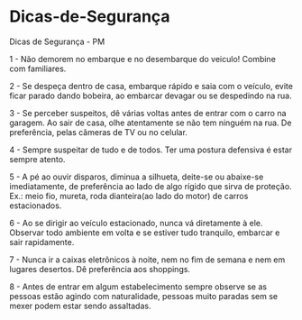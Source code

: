 # Dicas-de-Segurança
Dicas de Segurança - PM


1 - Não demorem no embarque e no desembarque do veiculo!
Combine com familiares.

2 - Se despeça dentro de casa, embarque rápido e saia com o veículo, evite ficar parado dando bobeira, ao embarcar devagar ou se despedindo na rua.

3 - Se perceber suspeitos, dê várias voltas antes de entrar com o carro na garagem. Ao sair de casa, olhe atentamente se não tem ninguém na rua. De preferência, pelas câmeras de TV ou no celular.

4 -  Sempre suspeitar de tudo e de todos. 
Ter uma postura defensiva é estar sempre atento.

5 - A pé ao ouvir disparos, diminua a silhueta, deite-se ou abaixe-se imediatamente, de preferência ao lado de algo rígido que sirva de proteção. Ex.: meio fio, mureta, roda dianteira(ao lado do motor) de carros estacionados.

6 - Ao se dirigir ao veículo estacionado, nunca vá diretamente à ele. Observar todo ambiente em volta e se estiver tudo tranquilo, embarcar e sair rapidamente. 

7 - Nunca ir a caixas eletrônicos à noite, nem no fim de semana e nem em lugares desertos. Dê preferência aos shoppings.

8 - Antes de entrar em algum estabelecimento sempre observe se as pessoas estão agindo com naturalidade, pessoas muito paradas sem se mexer podem estar sendo assaltadas.

